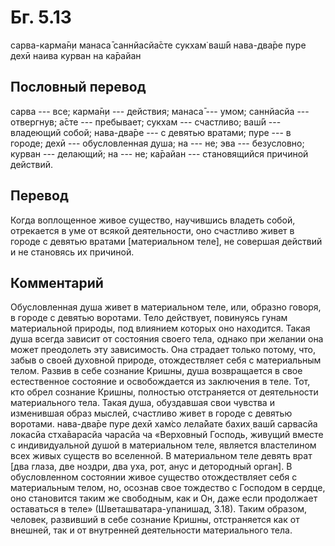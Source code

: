 # Бг. 5.13
сарва-карма̄н̣и манаса̄
саннйасйа̄сте сукхам̇ ваш́ӣ
нава-два̄ре пуре дехӣ
наива курван на ка̄райан
## Пословный перевод

сарва --- все; карма̄н̣и --- действия; манаса̄ --- умом; саннйасйа ---
отвергнув; а̄сте --- пребывает; сукхам --- счастливо; ваш́ӣ --- владеющий
собой; нава-два̄ре --- с девятью вратами; пуре --- в городе; дехӣ ---
обусловленная душа; на --- не; эва --- безусловно; курван --- делающий;
на --- не; ка̄райан --- становящийся причиной действий.

## Перевод

Когда воплощенное живое существо, научившись владеть собой, отрекается в
уме от всякой деятельности, оно счастливо живет в городе с девятью
вратами \[материальном теле\], не совершая действий и не становясь их
причиной.

## Комментарий

Обусловленная душа живет в материальном теле, или, образно говоря, в
городе с девятью воротами. Тело действует, повинуясь гунам материальной
природы, под влиянием которых оно находится. Такая душа всегда зависит
от состояния своего тела, однако при желании она может преодолеть эту
зависимость. Она страдает только потому, что, забыв о своей духовной
природе, отождествляет себя с материальным телом. Развив в себе сознание
Кришны, душа возвращается в свое естественное состояние и освобождается
из заключения в теле. Тот, кто обрел сознание Кришны, полностью
отстраняется от деятельности материального тела. Такая душа, обуздавшая
свои чувства и изменившая образ мыслей, счастливо живет в городе с
девятью воротами. нава-два̄ре пуре дехӣ хам̇со лела̄йате бахих̣ ваш́ӣ
сарвасйа локасйа стха̄варасйа чарасйа ча «Верховный Господь, живущий
вместе с индивидуальной душой в материальном теле, является властелином
всех живых существ во вселенной. В материальном теле девять врат \[два
глаза, две ноздри, два уха, рот, анус и детородный орган\]. В
обусловленном состоянии живое существо отождествляет себя с материальным
телом, но, осознав свое тождество с Господом в сердце, оно становится
таким же свободным, как и Он, даже если продолжает оставаться в теле»
(Шветашватара-упанишад, 3.18). Таким образом, человек, развивший в себе
сознание Кришны, отстраняется как от внешней, так и от внутренней
деятельности материального тела.
